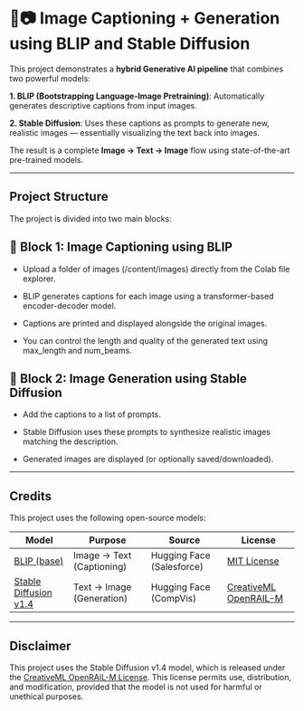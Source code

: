 # 🧠📷 Image Captioning + Generation using BLIP and Stable Diffusion

This project demonstrates a **hybrid Generative AI pipeline** that combines two powerful models:

**1. BLIP (Bootstrapping Language-Image Pretraining)**: Automatically generates descriptive captions from input images.

**2. Stable Diffusion**: Uses these captions as prompts to generate new, realistic images — essentially visualizing the text back into images.

The result is a complete **Image → Text → Image** flow using state-of-the-art pre-trained models.

---

## Project Structure
The project is divided into two main blocks:

## 🔹 Block 1: Image Captioning using BLIP
- Upload a folder of images (/content/images) directly from the Colab file explorer.

- BLIP generates captions for each image using a transformer-based encoder-decoder model.

- Captions are printed and displayed alongside the original images.

- You can control the length and quality of the generated text using max_length and num_beams.

## 🔹 Block 2: Image Generation using Stable Diffusion
- Add the captions to a list of prompts.

- Stable Diffusion uses these prompts to synthesize realistic images matching the description.

- Generated images are displayed (or optionally saved/downloaded).

---

## Credits

This project uses the following open-source models:

| Model                                                                         | Purpose                   | Source                    | License                                                                                         |
| ----------------------------------------------------------------------------- | ------------------------- | ------------------------- | ----------------------------------------------------------------------------------------------- |
| [BLIP (base)](https://huggingface.co/Salesforce/blip-image-captioning-base)   | Image → Text (Captioning) | Hugging Face (Salesforce) | [MIT License](https://opensource.org/licenses/MIT)                                              |
| [Stable Diffusion v1.4](https://huggingface.co/CompVis/stable-diffusion-v1-4) | Text → Image (Generation) | Hugging Face (CompVis)    | [CreativeML OpenRAIL-M](https://huggingface.co/CompVis/stable-diffusion-v1-4/blob/main/LICENSE) |

---

## Disclaimer

This project uses the Stable Diffusion v1.4 model, which is released under the [CreativeML OpenRAIL-M License](https://huggingface.co/CompVis/stable-diffusion-v1-4/blob/main/LICENSE). This license permits use, distribution, and modification, provided that the model is not used for harmful or unethical purposes.
